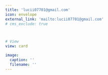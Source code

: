 ```yaml
---
title: 'lucii07701@gmail.com'
icon: envelope
external_link: 'mailto:lucii07701@gmail.com'
# cms_exclude: true



# View
view: card

image:
  caption: ''
  filename: ''
---
```

